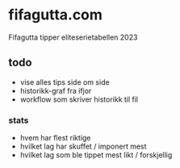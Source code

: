 # fifagutta.com

Fifagutta tipper eliteserietabellen 2023

## todo

- vise alles tips side om side
- historikk-graf fra ifjor
- workflow som skriver historikk til fil

### stats

- hvem har flest riktige 
- hvilket lag har skuffet / imponert mest 
- hvilket lag som ble tippet mest likt / forskjellig